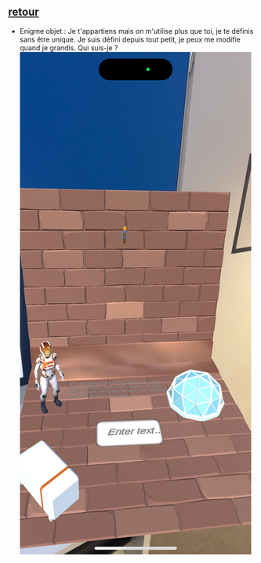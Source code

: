 ## [retour](/ressources/Enigmes.md)

- Enigme objet :
  Je t'appartiens mais on m'utilise plus que toi, je te définis sans être unique. Je suis défini depuis tout petit, je peux me modifie
  quand je grandis. Qui suis-je ?
  ![](/Images/IMG_1554.PNG)

